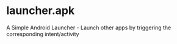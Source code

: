 # launcher.apk
A Simple Android Launcher - Launch other apps by triggering the corresponding intent/activity
